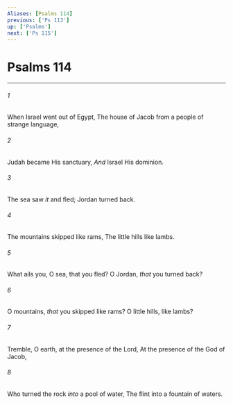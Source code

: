 ```yaml
---
Aliases: [Psalms 114]
previous: ['Ps 113']
up: ['Psalms']
next: ['Ps 115']
---
```

# Psalms 114

***


###### 1 
When Israel went out of Egypt, The house of Jacob from a people of strange language, 

###### 2 
Judah became His sanctuary, _And_ Israel His dominion. 

###### 3 
The sea saw _it_ and fled; Jordan turned back. 

###### 4 
The mountains skipped like rams, The little hills like lambs. 

###### 5 
What ails you, O sea, that you fled? O Jordan, _that_ you turned back? 

###### 6 
O mountains, _that_ you skipped like rams? O little hills, like lambs? 

###### 7 
Tremble, O earth, at the presence of the Lord, At the presence of the God of Jacob, 

###### 8 
Who turned the rock _into_ a pool of water, The flint into a fountain of waters.
